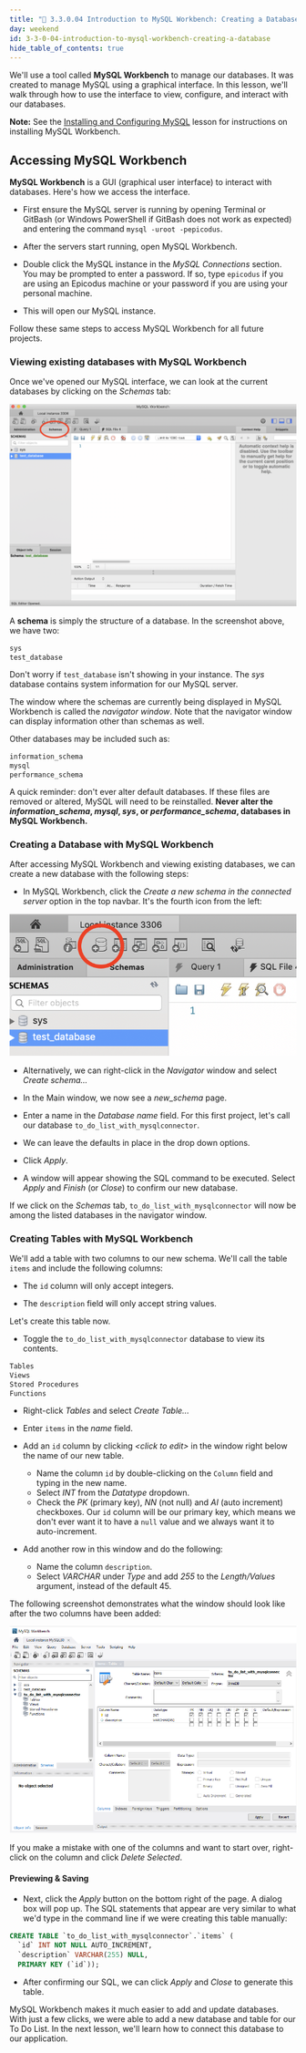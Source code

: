 ```yaml
---
title: "📓 3.3.0.04 Introduction to MySQL Workbench: Creating a Database"
day: weekend
id: 3-3-0-04-introduction-to-mysql-workbench-creating-a-database
hide_table_of_contents: true
---
```


We'll use a tool called **MySQL Workbench** to manage our databases. It was created to manage MySQL using a graphical interface. In this lesson, we'll walk through how to use the interface to view, configure, and interact with our databases.

**Note:** See the [Installing and Configuring MySQL](../lessons-1-5-getting-started-with-c/3-0-0-04-installing-and-configuring-mysql) lesson for instructions on installing MySQL Workbench.

## Accessing MySQL Workbench

**MySQL Workbench** is a GUI (graphical user interface) to interact with databases. Here's how we access the interface.

* First ensure the MySQL server is running by opening Terminal or GitBash (or Windows PowerShell if GitBash does not work as expected) and entering the command `mysql -uroot -pepicodus`.

* After the servers start running, open MySQL Workbench.

* Double click the MySQL instance in the _MySQL Connections_ section. You may be prompted to enter a password. If so, type `epicodus` if you are using an Epicodus machine or your password if you are using your personal machine.

* This will open our MySQL instance.

Follow these same steps to access MySQL Workbench for all future projects.

### Viewing existing databases with MySQL Workbench

Once we've opened our MySQL interface, we can look at the current databases by clicking on the _Schemas_ tab:

![Schemas tab](/images/c-sharp/schema-mysql-workbench.png)

A **schema** is simply the structure of a database. In the screenshot above, we have two:

```
sys
test_database
```

Don't worry if `test_database` isn't showing in your instance. The _sys_ database contains system information for our MySQL server.

The window where the schemas are currently being displayed in MySQL Workbench is called the _navigator window_. Note that the navigator window can display information other than schemas as well.

Other databases may be included such as:

```
information_schema
mysql
performance_schema
```

A quick reminder: don't ever alter default databases. If these files are removed or altered, MySQL will need to be reinstalled. **Never alter the _information\_schema_, _mysql_, _sys_, or _performance\_schema_, databases in MySQL Workbench.**

### Creating a Database with MySQL Workbench

After accessing MySQL Workbench and viewing existing databases, we can create a new database with the following steps:

* In MySQL Workbench, click the _Create a new schema in the connected server_ option in the top navbar. It's the fourth icon from the left:

![Create a new schema](/images/c-sharp/create-a-new-schema.png)

* Alternatively, we can right-click in the _Navigator_ window and select _Create schema..._

* In the Main window, we now see a _new\_schema_ page.

* Enter a name in the _Database name_ field. For this first project, let's call our database `to_do_list_with_mysqlconnector`.

* We can leave the defaults in place in the drop down options.

* Click _Apply_.

* A window will appear showing the SQL command to be executed. Select _Apply_ and _Finish_ (or _Close_) to confirm our new database.

If we click on the _Schemas_ tab, `to_do_list_with_mysqlconnector` will now be among the listed databases in the navigator window.

### Creating Tables with MySQL Workbench

We'll add a table with two columns to our new schema. We'll call the table `items` and include the following columns:

* The `id` column will only accept integers.

* The `description` field will only accept string values.

Let's create this table now.

* Toggle the `to_do_list_with_mysqlconnector` database to view its contents.

```
Tables
Views
Stored Procedures
Functions
```

* Right-click _Tables_ and select _Create Table..._

* Enter `items` in the _name_ field.

* Add an `id` column by clicking _&lt;click to edit&gt;_ in the window right below the name of our new table.
  * Name the column `id` by double-clicking on the `Column` field and typing in the new name.
  * Select _INT_ from the _Datatype_ dropdown.
  * Check the _PK_ (primary key), _NN_ (not null) and _AI_ (auto increment) checkboxes. Our `id` column will be our primary key, which means we don't ever want it to have a `null` value and we always want it to auto-increment.

* Add another row in this window and do the following:
  * Name the column `description`.
  * Select _VARCHAR_ under _Type_ and add _255_ to the _Length/Values_ argument, instead of the default 45.

The following screenshot demonstrates what the window should look like after the two columns have been added:

![Adding two columns to table](/images/c-sharp/add-to-do-list-table.png)

If you make a mistake with one of the columns and want to start over, right-click on the column and click _Delete Selected_.

#### Previewing & Saving

* Next, click the _Apply_ button on the bottom right of the page. A dialog box will pop up. The SQL statements that appear are very similar to what we'd type in the command line if we were creating this table manually:

```sql
CREATE TABLE `to_do_list_with_mysqlconnector`.`items` (
  `id` INT NOT NULL AUTO_INCREMENT,
  `description` VARCHAR(255) NULL,
  PRIMARY KEY (`id`));
```

* After confirming our SQL, we can click _Apply_ and _Close_ to generate this table.

MySQL Workbench makes it much easier to add and update databases. With just a few clicks, we were able to add a new database and table for our To Do List. In the next lesson, we'll learn how to connect this database to our application.
